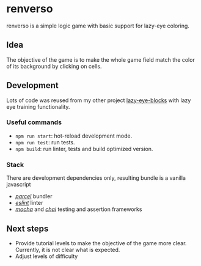 # renverso
renverso is a simple logic game with basic support for lazy-eye coloring.

## Idea
The objective of the game is to make the whole game field match the color of its background by clicking on cells.

## Development
Lots of code was reused from my other project [lazy-eye-blocks](https://github.com/leblocks/lazy-eye-blocks) with
lazy eye training functionality.

### Useful commands
* `npm run start`: hot-reload development mode.
* `npm run test`: run tests.
* `npm build`: run linter, tests and build optimized version.

### Stack
There are development dependencies only, resulting bundle is a vanilla javascript
* _[parcel](https://parceljs.org/)_ bundler
* _[eslint](https://eslint.org/)_ linter
* _[mocha](https://mochajs.org/)_ and _[chai](https://www.chaijs.com/)_  testing and assertion frameworks

## Next steps
* Provide tutorial levels to make the objective of the game more clear. Currently, it is not clear what is expected.
* Adjust levels of difficulty
